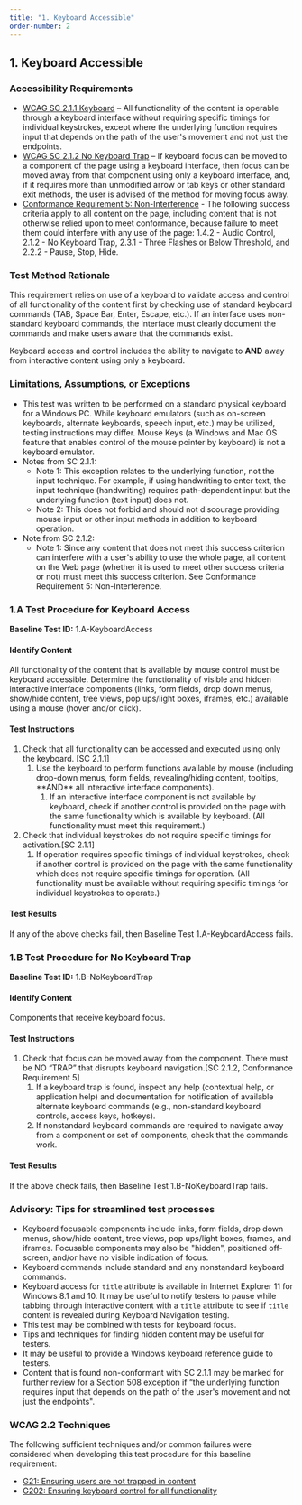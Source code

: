 ```yaml
---
title: "1. Keyboard Accessible"
order-number: 2
---
```

## 1. Keyboard Accessible

### Accessibility Requirements
-   [WCAG SC 2.1.1 Keyboard](https://www.w3.org/WAI/WCAG22/Understanding/keyboard) – All functionality of the content is operable through a keyboard interface without requiring specific timings for individual keystrokes, except where the underlying function requires input that depends on the path of the user's movement and not just the endpoints.
-   [WCAG SC 2.1.2 No Keyboard Trap](https://www.w3.org/WAI/WCAG22/Understanding/no-keyboard-trap) – If keyboard focus can be moved to a component of the page using a keyboard interface, then focus can be moved away from that component using only a keyboard interface, and, if it requires more than unmodified arrow or tab keys or other standard exit methods, the user is advised of the method for moving focus away.
-   [Conformance Requirement 5: Non-Interference](https://www.w3.org/WAI/WCAG22/Understanding/conformance#conf-req5) - The following success criteria apply to all content on the page, including content that is not otherwise relied upon to meet conformance, because failure to meet them could interfere with any use of the page: 1.4.2 - Audio Control, 2.1.2 - No Keyboard Trap, 2.3.1 - Three Flashes or Below Threshold, and 2.2.2 - Pause, Stop, Hide.

### Test Method Rationale
This requirement relies on use of a keyboard to validate access and control of all functionality of the content first by checking use of standard keyboard commands (TAB, Space Bar, Enter, Escape, etc.). If an interface uses non-standard keyboard commands, the interface must clearly document the commands and make users aware that the commands exist.

Keyboard access and control includes the ability to navigate to **AND** away from interactive content using only a keyboard.

### Limitations, Assumptions, or Exceptions

-   This test was written to be performed on a standard physical keyboard for a Windows PC. While keyboard emulators (such as on-screen keyboards, alternate keyboards, speech input, etc.) may be utilized, testing instructions may differ. Mouse Keys (a Windows and Mac OS feature that enables control of the mouse pointer by keyboard) is not a keyboard emulator.
-   Notes from SC 2.1.1:
    -   Note 1: This exception relates to the underlying function, not the input technique. For example, if using handwriting to enter text, the input technique (handwriting) requires path-dependent input but the underlying function (text input) does not.
    -   Note 2: This does not forbid and should not discourage providing mouse input or other input methods in addition to keyboard operation.
-   Note from SC 2.1.2:
    -   Note 1: Since any content that does not meet this success criterion can interfere with a user's ability to use the whole page, all content on the Web page (whether it is used to meet other success criteria or not) must meet this success criterion. See Conformance Requirement 5: Non-Interference.

### 1.A Test Procedure for Keyboard Access

**Baseline Test ID:** 1.A-KeyboardAccess
#### Identify Content
<p id="1AIC">All functionality of the content that is available by mouse control must be keyboard accessible. Determine the functionality of visible and hidden interactive interface components (links, form fields, drop down menus, show/hide content, tree views, pop ups/light boxes, iframes, etc.) available using a mouse (hover and/or click).</p>

#### Test Instructions
<ol id="1ATI">
<li id="1ATI-1">Check that all functionality can be accessed and executed using only the keyboard. [SC 2.1.1]
    <ol>
        <li id="1ATI-1i">Use the keyboard to perform functions available by mouse (including drop-down menus, form fields, revealing/hiding content, tooltips, **AND** all interactive interface components).
            <ol>
                <li id="1ATI-1ia">If an interactive interface component is not available by keyboard, check if another control is provided on the page with the same functionality which is available by keyboard. (All functionality must meet this requirement.)</li>
            </ol>
        </li>
    </ol>
</li>
<li id="1ATI-2">Check that individual keystrokes do not require specific timings for activation.[SC 2.1.1]
    <ol>
        <li id="1ATI-2i">If operation requires specific timings of individual keystrokes, check if another control is provided on the page with the same functionality which does not require specific timings for operation. (All functionality must be available without requiring specific timings for individual keystrokes to operate.)</li>
    </ol>
</li>
</ol>

#### Test Results
<p id="1ATR">If any of the above checks fail, then Baseline Test 1.A-KeyboardAccess fails.</p>

### 1.B Test Procedure for No Keyboard Trap

**Baseline Test ID:** 1.B-NoKeyboardTrap
#### Identify Content
<p id="1BIC">Components that receive keyboard focus.</p>

#### Test Instructions
<ol id="1BTI">
<li id="1BTI-1">Check that focus can be moved away from the component. There must be NO “TRAP” that disrupts keyboard navigation.[SC 2.1.2, Conformance Requirement 5]
    <ol>
        <li id="1BTI-1i">If a keyboard trap is found, inspect any help (contextual help, or application help) and documentation for notification of available alternate keyboard commands (e.g., non-standard keyboard controls, access keys, hotkeys).</li>
        <li id="1BTI-1ii">If nonstandard keyboard commands are required to navigate away from a component or set of components, check that the commands work.</li>
    </ol></li>
</ol>

#### Test Results
<p id="1BTR">If the above check fails, then Baseline Test 1.B-NoKeyboardTrap fails.
</p>

### Advisory: Tips for streamlined test processes

-   Keyboard focusable components include links, form fields, drop down menus, show/hide content, tree views, pop ups/light boxes, frames, and iframes. Focusable components may also be "hidden", positioned off-screen, and/or have no visible indication of focus.
-   Keyboard commands include standard and any nonstandard keyboard commands.
-   Keyboard access for `title` attribute is available in Internet Explorer 11 for Windows 8.1 and 10. It may be useful to notify testers to pause while tabbing through interactive content with a `title` attribute to see if `title` content is revealed during Keyboard Navigation testing.
-   This test may be combined with tests for keyboard focus.
-   Tips and techniques for finding hidden content may be useful for testers.
-   It may be useful to provide a Windows keyboard reference guide to testers.
-   Content that is found non-conformant with SC 2.1.1 may be marked for further review for a Section 508 exception if “the underlying function requires input that depends on the path of the user's movement and not just the endpoints".

### WCAG 2.2 Techniques

The following sufficient techniques and/or common failures were considered when developing this test procedure for this baseline requirement:
-   [G21: Ensuring users are not trapped in content](https://www.w3.org/WAI/WCAG22/Techniques/general/G21)
-   [G202: Ensuring keyboard control for all functionality](https://www.w3.org/WAI/WCAG22/Techniques/general/G202)
    

